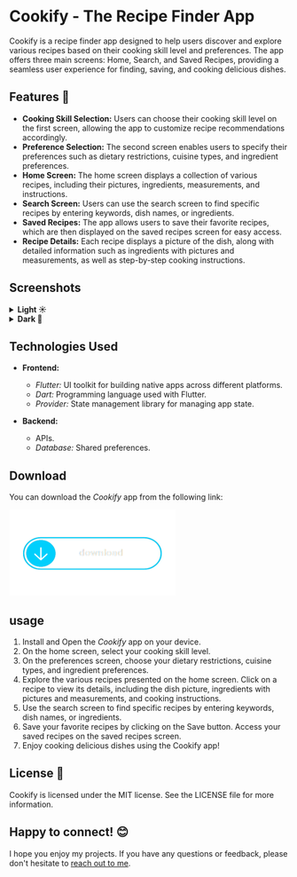 
# Cookify - The Recipe Finder App 
Cookify is a recipe finder app designed to help users discover and explore various recipes based on their cooking skill level and preferences. The app offers three main screens: Home, Search, and Saved Recipes, providing a seamless user experience for finding, saving, and cooking delicious dishes.


## Features 🚀

- **Cooking Skill Selection:** Users can choose their cooking skill level on the first screen, allowing the app to customize recipe recommendations accordingly.
- **Preference Selection:** The second screen enables users to specify their preferences such as dietary restrictions, cuisine types, and ingredient preferences.
- **Home Screen:** The home screen displays a collection of various recipes, including their pictures, ingredients, measurements, and instructions.
- **Search Screen:** Users can use the search screen to find specific recipes by entering keywords, dish names, or ingredients.
- **Saved Recipes:** The app allows users to save their favorite recipes, which are then displayed on the saved recipes screen for easy access.
- **Recipe Details:** Each recipe displays a picture of the dish, along with detailed information such as ingredients with pictures and measurements, as well as step-by-step cooking instructions.



## Screenshots
<details>
  <summary><b>Light ☀️</b></summary>
  <img alt="fazil vk" src="https://github.com/mu-fazil-vk/Assets/blob/main/Cookify/light-1.jpg"/>
  <img alt="fazil vk" src="https://github.com/mu-fazil-vk/Assets/blob/main/Cookify/light-2.jpg"/>
</details>
<details>
  <summary><b>Dark 🌙</b></summary>
  <img alt="fazil vk" src="https://github.com/mu-fazil-vk/Assets/blob/main/Cookify/dark-1.jpg"/>
  <img alt="fazil vk" src="https://github.com/mu-fazil-vk/Assets/blob/main/Cookify/dark-2.jpg"/>
</details>

## Technologies Used
- **Frontend:**

    - *Flutter:* UI toolkit for building native apps across different platforms.
    - *Dart:* Programming language used with Flutter.
    - *Provider:* State management library for managing app state.

- **Backend:**
    - APIs.
    - *Database:* Shared preferences.
## Download

You can download the *Cookify* app from the following link:

<a href="https://www.mediafire.com/file/yjqwkoe3czxrgpm/Cookify.apk/file">
  <img src="https://github.com/mu-fazil-vk/Download-Img/blob/main/download.png" height="155" width="300" >
</a>

## usage

1. Install and Open the *Cookify* app on your device.
2. On the home screen, select your cooking skill level.
3. On the preferences screen, choose your dietary restrictions, cuisine types, and ingredient preferences.
4. Explore the various recipes presented on the home screen. Click on a recipe to view its details, including the dish picture, ingredients with pictures and measurements, and cooking instructions.
5. Use the search screen to find specific recipes by entering keywords, dish names, or ingredients.
6. Save your favorite recipes by clicking on the Save button. Access your saved recipes on the saved recipes screen.
7. Enjoy cooking delicious dishes using the Cookify app!

## License 📜

Cookify is licensed under the MIT license. See the LICENSE file for more information.

## Happy to connect! 😊

I hope you enjoy my projects. If you have any questions or feedback, please don't hesitate to [reach out to me](https://instagram.com/fazil.v.k).
